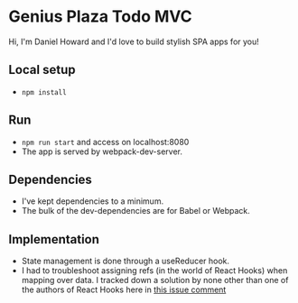 # Genius Plaza Todo MVC
Hi, I'm Daniel Howard and I'd love to build stylish SPA apps for you!

## Local setup
* `npm install`

## Run
* `npm run start` and access on localhost:8080
* The app is served by webpack-dev-server.

## Dependencies
* I've kept dependencies to a minimum.
* The bulk of the dev-dependencies are for Babel or Webpack.

## Implementation
* State management is done through a useReducer hook.
* I had to troubleshoot assigning refs (in the world of React Hooks) when mapping over data. I tracked down a solution by none other than one of the authors of React Hooks here in [this issue comment](https://github.com/facebook/react/issues/14072#issuecomment-446777406)

